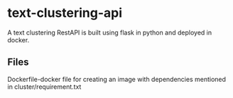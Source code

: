 # text-clustering-api
A text clustering RestAPI is built using flask in python and deployed in docker.

## Files
Dockerfile-docker file for creating an image with dependencies mentioned in cluster/requirement.txt
